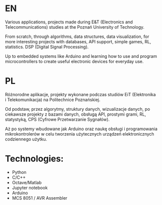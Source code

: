 # EN

Various applications, projects made during E&T (Electronics and Telecommunications) studies at the Poznań University of Technology.

From scratch, through algorithms, data structures, data visualization, for more interesting projects with databases, API support, simple games, RL, statistics. DSP (Digital Signal Processing). 

Up to embedded systems like Arduino and learning how to use and program microcontrollers to create useful electronic devices for everyday use. 

# PL

Różnorodne aplikacje, projekty wykonane podczas studiów EiT (Elektronika i Telekomunikacja) na Politechnice Poznańskiej.

Od podstaw, przez algorytmy, struktury danych, wizualizacje danych, po ciekawsze projekty z bazami danych, obsługą API, prostymi grami, RL, statystyką, CPS (Cyfrowe Przetwarzanie Sygnałów). 

Aż po systemy wbudowane jak Arduino oraz naukę obsługi i programowania mikrokontrolerów w celu tworzenia użytecznych urządzeń elektronicznych codziennego użytku.

# Technologies:
- Python
- C/C++
- Octave/Matlab
- Jupyter notebook
- Arduino
- MCS 8051 / AVR Assembler

